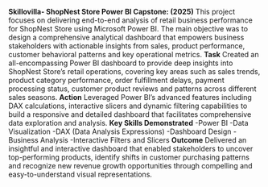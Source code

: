 **Skillovilla- ShopNest Store Power BI Capstone: (2025)**
This project focuses on delivering end-to-end analysis of retail business performance for ShopNest Store using Microsoft Power BI. The main objective was to design a comprehensive analytical dashboard that empowers business stakeholders with actionable insights from sales, product performance, customer behavioral patterns and key operational metrics.
**Task** 
Created an all-encompassing Power BI dashboard to provide deep insights into ShopNest Store’s retail operations, covering key areas such as sales trends, product category performance, order fulfillment delays, payment processing status, customer product reviews and patterns across different sales seasons.
**Action** 
Leveraged Power BI’s advanced features including DAX calculations, interactive slicers and dynamic filtering capabilities to build a responsive and detailed dashboard that facilitates comprehensive data exploration and analysis.
**Key Skills Demonstrated**
-Power BI
-Data Visualization
-DAX (Data Analysis Expressions)
-Dashboard Design
-Business Analysis
-Interactive Filters and Slicers
**Outcome**
Delivered an insightful and interactive dashboard that enabled stakeholders to uncover top-performing products, identify shifts in customer purchasing patterns and recognize new revenue growth opportunities through compelling and easy-to-understand visual representations.
